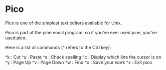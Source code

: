 # Pico

Pico is one of the simplest text editors available for Unix.

Pico is part of the pine email program; so if you've ever used pine, you've used pico.

Here is a list of commands (^ refers to the Ctrl key):

^k
: Cut
^u
: Paste
^s
: Check spelling
^c
: Display which line the cursor is on
^y
: Page Up
^v
: Page Down
^w
: Find
^o
: Save your work
^x
: Exit pico
